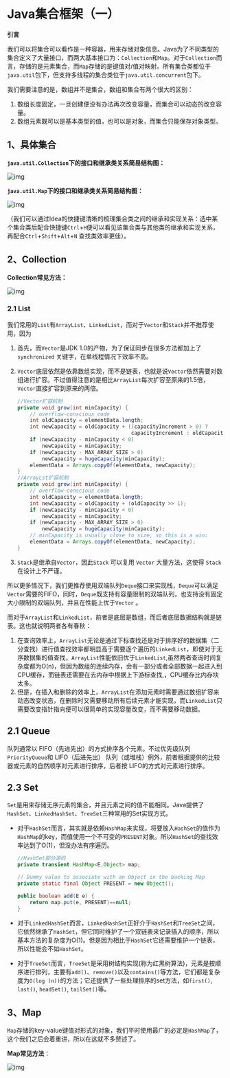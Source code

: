 # Java集合框架（一）

**引言**

我们可以将集合可以看作是一种容器，用来存储对象信息。Java为了不同类型的集合定义了大量接口，而两大基本接口为：`Collection`和`Map`。对于`Collection`而言，存储的是元素集合，而`Map`存储的是键值对/值对映射。所有集合类都位于`java.util`包下，但支持多线程的集合类位于`java.util.concurrent`包下。

我们需要注意的是，数组并不是集合，数组和集合有两个很大的区别：

1. 数组长度固定，一旦创建便没有办法再次改变容量，而集合可以动态的改变容量。
2. 数组元素既可以是基本类型的值，也可以是对象，而集合只能保存对象类型。

## 1、具体集合

**`java.util.Collection`下的接口和继承类关系简易结构图：**

![img](http://img.reainyday.top/1078540-20191115163627420-566269456.png)

**`java.util.Map`下的接口和继承类关系简易结构图：**

![img](http://img.reainyday.top/1078540-20191115163647011-1193506491.png)

[图片引用]: https://www.cnblogs.com/dxflqm/p/11867611.html

（我们可以通过Idea的快捷键清晰的梳理集合类之间的继承和实现关系：选中某个集合类后配合快捷键`Ctrl`+`H`便可以看见该集合类与其他类的继承和实现关系，再配合`Ctrl`+`Shift`+`Alt`+`N` 查找类效率更佳）。

## 2、Collection

**Collection常见方法：**

![img](http://img.reainyday.top/1362965-20190111153657049-1511371305.png)

### 2.1 List

我们常用的`List`有`ArrayList`、`LinkedList`，而对于`Vector`和`Stack`并不推荐使用，因为

1. 首先，而`Vector`是JDK 1.0的产物，为了保证同步在很多方法都加上了`synchronized` 关键字，在单线程情况下效率不高。

2. `Vector`底层依然是依靠数组实现，而不是链表，也就是说`Vector`依然需要对数组进行扩容。不过值得注意的是相比`ArrayList`每次扩容至原来的1.5倍，`Vector`直接扩容到原来的两倍。

   ```Java
   //Vector扩容机制
   private void grow(int minCapacity) {
       // overflow-conscious code
       int oldCapacity = elementData.length;
       int newCapacity = oldCapacity + ((capacityIncrement > 0) ?
                                        capacityIncrement : oldCapacity);
       if (newCapacity - minCapacity < 0)
           newCapacity = minCapacity;
       if (newCapacity - MAX_ARRAY_SIZE > 0)
           newCapacity = hugeCapacity(minCapacity);
       elementData = Arrays.copyOf(elementData, newCapacity);
   }
   //ArrayLst扩容机制
   private void grow(int minCapacity) {
       // overflow-conscious code
       int oldCapacity = elementData.length;
       int newCapacity = oldCapacity + (oldCapacity >> 1);
       if (newCapacity - minCapacity < 0)
           newCapacity = minCapacity;
       if (newCapacity - MAX_ARRAY_SIZE > 0)
           newCapacity = hugeCapacity(minCapacity);
       // minCapacity is usually close to size, so this is a win:
       elementData = Arrays.copyOf(elementData, newCapacity);
   }
   ```

3. `Stack`是继承自`Vector`，因此`Stack` 可以复用 `Vector` 大量方法，这使得 `Stack` 在设计上不严谨。

所以更多情况下，我们更推荐使用双端队列`Deque`接口来实现栈，`Deque`可以满足`Vector`需要的FIFO，同时，`Deque`既支持有容量限制的双端队列，也支持没有固定大小限制的双端队列，并且在性能上优于`Vector` 。

而对于`ArrayList`和`LinkedList`，前者是底层是数组，而后者底层数据结构就是链表。这也就说明两者各有春秋：

1. 在查询效率上，`ArrayList`无论是通过下标查找还是对于排序好的数据集（二分查找）进行值查找效率都明显高于需要逐个遍历的`LinkedList`，即使对于无序数据集的值查找，`ArrayList`性能依旧优于`LinkedList`,虽然两者查询时间复杂度都为O(n)，但因为数组的连续内存，会有一部分或者全部数据一起进入到CPU缓存，而链表还需要在去内存中根据上下游标查找,，CPU缓存比内存块太多。
2. 但是，在插入和删除的效率上，`ArrayList`在添加元素时需要通过数组扩容来动态改变状态，在删除时又需要移动所有后续元素才能实现，而`LinkedList`只需要改变指针指向便可以很简单的实现容量改变，而不需要移动数据。

## 2.1 Queue

队列通常以 FIFO（先进先出）的方式排序各个元素。不过优先级队列`PriorityQueue`和 LIFO（后进先出） 队列（或堆栈）例外，前者根据提供的比较器或元素的自然顺序对元素进行排序，后者按 LIFO的方式对元素进行排序。

## 2.3 Set

`Set`是用来存储无序元素的集合，并且元素之间的值不能相同。Java提供了`HashSet`、`LinkedHashSet`、`TreeSet`三种常用的Set实现方式。

- 对于`HashSet`而言，其实就是依赖`HashMap`来实现，将要放入`HashSet`的值作为`HashMap`的key，而值使用一个不可变的`PRESENT`对象。所以`HashSet`的查找效率达到了O(1)，但没办法有序遍历。

  ```Java
  //HashSet部分源码
  private transient HashMap<E,Object> map;
  
  // Dummy value to associate with an Object in the backing Map
  private static final Object PRESENT = new Object();
  
  public boolean add(E e) {
      return map.put(e, PRESENT)==null;
  }
  ```

- 对于`LinkedHashSet`而言，`LinkedHashSet`正好介于`HashSet`和`TreeSet`之间，它依然继承了`HashSet`，但它同时维护了一个双链表来记录插入的顺序，所以基本方法的复杂度为O(1)。但是因为相比于`HashSet`它还需要维护一个链表，所以性能会不如`HashSet`。
- 对于`TreeSet`而言，`TreeSet`是采用树结构实现(称为红黑树算法)，元素是按顺序进行排列，主要有`add()`、`remove()`以及`contains()`等方法，它们都是复杂度为`O(log (n))`的方法；它还提供了一些处理排序的set方法，如`first()`, `last()`, `headSet()`, `tailSet()`等。

## 3、Map

`Map`存储的key-value键值对形式的对象，我们平时使用最广的必定是`HashMap`了，这个我们之后会着重讲，所以在这就不多赘述了。

**Map常见方法**：

![img](http://img.reainyday.top/1362965-20190111155052064-620367509.png)